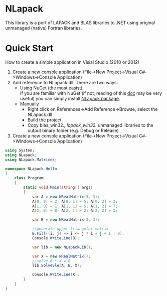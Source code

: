 NLapack
=======

This library is a port of LAPACK and BLAS libraries to .NET using original unmanaged (native) Fortran libraries.

Quick Start
=======

How to create a simple application in Visial Studio (2010 or 2012)

1. Create a new console application (File->New Project->Visual C#->Windows->Console Application)
2. Add reference to NLapack.dll. There are two ways:
    - Using NuGet (the most easist).<br/>
If you are familiar with NuGet (if not, reading of this [doc](https://nuget.org/packages/NLapack/1.0.14/Download) may be very useful) you can simply install [NLapack package](https://nuget.org/packages/NLapack).
    - Manually
        * Right click on References->Add Reference->Browse, select the NLapack.dll
        * Build the project
        * Copy blas_win32.*, lapack_win32.* unmanaged libraries to the output binary folder (e.g. Debug or Release)
3. Create a new console application (File->New Project->Visual C#->Windows->Console Application)

```csharp
using System;
using NLapack;
using NLapack.Matrices;

namespace NLapack.Hello
{
    class Program
    {
        static void Main(string[] args)
        {
            var A = new NRealMatrix(3, 3);
            A[0, 0] = 2; A[0, 1] = 5; A[0, 2] = 3;
            A[1, 0] = 1; A[1, 1] = 5; A[1, 2] = 7;
            A[2, 0] = 8; A[2, 1] = 2; A[2, 2] = 3;

            var B = new NRealMatrix(3, 3);

            //generate upper triangular matrix
            B.Fill((i, j) => i <= j ? i + j + 1 : 0);
            Console.WriteLine(B);

            var lib = new NLapackLib();

            var X = new NRealMatrix();
            //solve A * X = B
            lib.SolveSle(A, B, X);

            Console.WriteLine(X);
        }
    }
}
```
